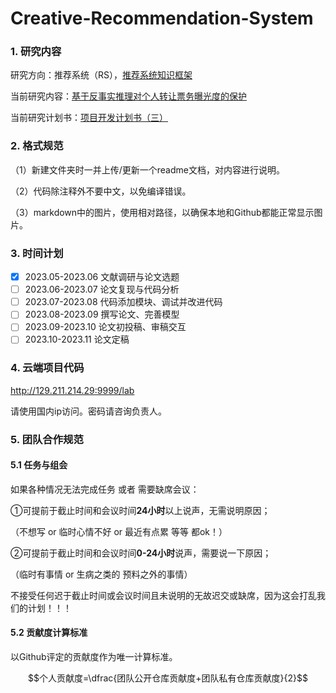 # Creative-Recommendation-System

### 1. 研究内容

研究方向：推荐系统（RS），[推荐系统知识框架](https://github.com/ChestnutSilver/Creative-Recommendation-System/blob/main/4.1%20paper%20research/RS%E7%9F%A5%E8%AF%86%E6%A1%86%E6%9E%B6.md)

当前研究内容：[基于反事实推理对个人转让票务曝光度的保护](https://github.com/ChestnutSilver/Creative-Recommendation-System/blob/main/4.1%20paper%20research/%E5%9F%BA%E4%BA%8E%E5%8F%8D%E4%BA%8B%E5%AE%9E%E6%8E%A8%E7%90%86%E5%AF%B9%E4%B8%AA%E4%BA%BA%E8%BD%AC%E8%AE%A9%E7%A5%A8%E5%8A%A1%E6%9B%9D%E5%85%89%E5%BA%A6%E7%9A%84%E4%BF%9D%E6%8A%A4.md)

当前研究计划书：[项目开发计划书（三）](https://github.com/ChestnutSilver/Creative-Recommendation-System/blob/main/3.1%20schedule/%E9%A1%B9%E7%9B%AE%E5%BC%80%E5%8F%91%E8%AE%A1%E5%88%92%E4%B9%A6%EF%BC%88%E4%B8%89%EF%BC%89.md)

### 2. 格式规范

（1）新建文件夹时一并上传/更新一个readme文档，对内容进行说明。

（2）代码除注释外不要中文，以免编译错误。

（3）markdown中的图片，使用相对路径，以确保本地和Github都能正常显示图片。

### 3. 时间计划

- [x] 2023.05-2023.06 文献调研与论文选题
- [ ] 2023.06-2023.07 论文复现与代码分析
- [ ] 2023.07-2023.08 代码添加模块、调试并改进代码
- [ ] 2023.08-2023.09 撰写论文、完善模型
- [ ] 2023.09-2023.10 论文初投稿、审稿交互
- [ ] 2023.10-2023.11 论文定稿

### 4. 云端项目代码

http://129.211.214.29:9999/lab

请使用国内ip访问。密码请咨询负责人。

### 5. 团队合作规范

#### 5.1 任务与组会

如果各种情况无法完成任务 或者 需要缺席会议：

①可提前于截止时间和会议时间**24小时**以上说声，无需说明原因；

（不想写 or 临时心情不好 or 最近有点累 等等 都ok！）

②可提前于截止时间和会议时间**0-24小时**说声，需要说一下原因；

（临时有事情 or 生病之类的 预料之外的事情）

不接受任何迟于截止时间或会议时间且未说明的无故迟交或缺席，因为这会打乱我们的计划！！！

#### 5.2 贡献度计算标准

以Github评定的贡献度作为唯一计算标准。

$$个人贡献度=\dfrac{团队公开仓库贡献度+团队私有仓库贡献度}{2}$$

